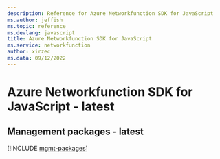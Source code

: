 ```yaml
---
description: Reference for Azure Networkfunction SDK for JavaScript
ms.author: jeffish
ms.topic: reference
ms.devlang: javascript
title: Azure Networkfunction SDK for JavaScript
ms.service: networkfunction
author: xirzec
ms.data: 09/12/2022
---
```

# Azure Networkfunction SDK for JavaScript - latest

## Management packages - latest
[!INCLUDE [mgmt-packages](networkfunction-mgmt-index.md)]